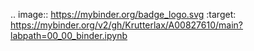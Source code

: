 

.. image:: https://mybinder.org/badge_logo.svg
 :target: https://mybinder.org/v2/gh/Krutterlax/A00827610/main?labpath=00_00_binder.ipynb
